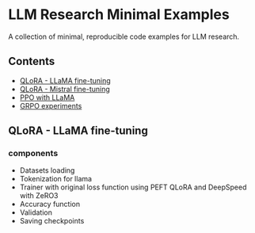 # LLM Research Minimal Examples

A collection of minimal, reproducible code examples for LLM research.

## Contents
- [QLoRA - LLaMA fine-tuning](qlora-llama/)
- [QLoRA - Mistral fine-tuning](qlora-mistral/)
- [PPO with LLaMA](ppo/)
- [GRPO experiments](grpo/)


## QLoRA - LLaMA fine-tuning
### components
- Datasets loading
- Tokenization for llama
- Trainer with original loss function using PEFT QLoRA and DeepSpeed with ZeRO3
- Accuracy function
- Validation
- Saving checkpoints
